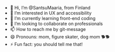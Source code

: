 - 👋 Hi, I’m @SantsuMaaria, from Finland
- 👀 I’m interested in UX and accessibility
- 🌱 I’m currently learning front-end coding
- 💞️ I’m looking to collaborate on professionals
- 📫 How to reach me by git-message
- 😄 Pronouns: mom, figure skater, dog mom 🐕🐕
- ⚡ Fun fact: you should tell me that!

<!---
SantsuMaaria/SantsuMaaria is a ✨ special ✨ repository because its `README.md` (this file) appears on your GitHub profile.
You can click the Preview link to take a look at your changes.
--->
